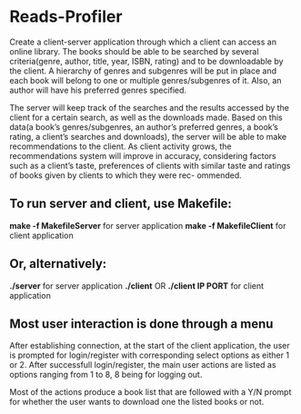 # Reads-Profiler

Create a client-server application through which a client can access an online
library. The books should be able to be searched by several criteria(genre, author,
title, year, ISBN, rating) and to be downloadable by the client. A hierarchy of
genres and subgenres will be put in place and each book will belong to one or
multiple genres/subgenres of it. Also, an author will have his preferred genres
specified.

The server will keep track of the searches and the results accessed by the
client for a certain search, as well as the downloads made. Based on this data(a
book’s genres/subgenres, an author’s preferred genres, a book’s rating, a client’s
searches and downloads), the server will be able to make recommendations to
the client. As client activity grows, the recommendations system will improve
in accuracy, considering factors such as a client’s taste, preferences of clients
with similar taste and ratings of books given by clients to which they were rec-
ommended.

## To run server and client, use Makefile:

**make -f MakefileServer** for server application
**make -f MakefileClient** for client application

## Or, alternatively: 

**./server** for server application
**./client** OR **./client IP PORT** for client application


## Most user interaction is done through a menu

After establishing connection, at the start of the client application, the user is prompted for login/register with corresponding select options as either 1 or 2. After successfull login/register, the main user actions are listed as options ranging from 1 to 8, 8 being for logging out.

Most of the actions produce a book list that are followed with a Y/N prompt for whether the user wants to download one the listed books or not.
